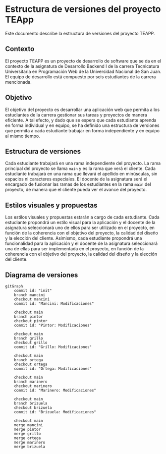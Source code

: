 # Estructura de versiones del proyecto TEApp
Este documento describe la estructura de versiones del proyecto TEAPP.
## Contexto
El proyecto TEAPP es un proyecto de desarrollo de software que se da en el contexto de la asignatura de Desarrollo Backend I de la carrera Tecnicatura Universitaria en Programación Web de la Universidad Nacional de San Juan. El equipo de desarrollo está compuesto por seis estudiantes de la carrera mencionada. 
## Objetivo
El objetivo del proyecto es desarrollar una aplicación web que permita a los estudiantes de la carrera gestionar sus tareas y proyectos de manera eficiente.
A tal efecto, y dado que se espera que cada estudiante aprenda en forma individual y en equipo, se ha definido una estructura de versiones que permita a cada estudiante trabajar en forma independiente y en equipo al mismo tiempo.
## Estructura de versiones
Cada estudiante trabajará en una rama independiente del proyecto. La rama principal del proyecto se llama `main` y es la rama que verá el cliente. Cada estudiante trabajará en una rama que llevará el apellido en minúsculas, sin espacios ni caracteres especiales.
El docente de la asignatura será el encargado de fusionar las ramas de los estudiantes en la rama `main` del proyecto, de manera que el cliente pueda ver el avance del proyecto.
## Estilos visuales y propuestas
Los estilos visuales y propuestas estarán a cargo de cada estudiante. Cada estudiante propondrá un estilo visual para la aplicación y el docente de la asignatura seleccionará uno de ellos para ser utilizado en el proyecto, en función de la coherencia con el objetivo del proyecto, la calidad del diseño y la elección del cliente.
Asimismo, cada estudiante propondrá una funcionalidad para la aplicación y el docente de la asignatura seleccionará una de ellas para ser implementada en el proyecto, en función de la coherencia con el objetivo del proyecto, la calidad del diseño y la elección del cliente.
## Diagrama de versiones
```mermaid
gitGraph
    commit id: "init"
    branch mancini
    checkout mancini
    commit id: "Mancini: Modificaciones"

    checkout main
    branch pintor
    checkout pintor
    commit id: "Pintor: Modificaciones"

    checkout main
    branch grillo
    checkout grillo
    commit id: "Grillo: Modificaciones"

    checkout main
    branch ortega
    checkout ortega
    commit id: "Ortega: Modificaciones"

    checkout main
    branch marinero
    checkout marinero
    commit id: "Marinero: Modificaciones"

    checkout main
    branch brizuela
    checkout brizuela
    commit id: "Brizuela: Modificaciones"

    checkout main
    merge mancini 
    merge pintor
    merge grillo
    merge ortega
    merge marinero
    merge brizuela
```